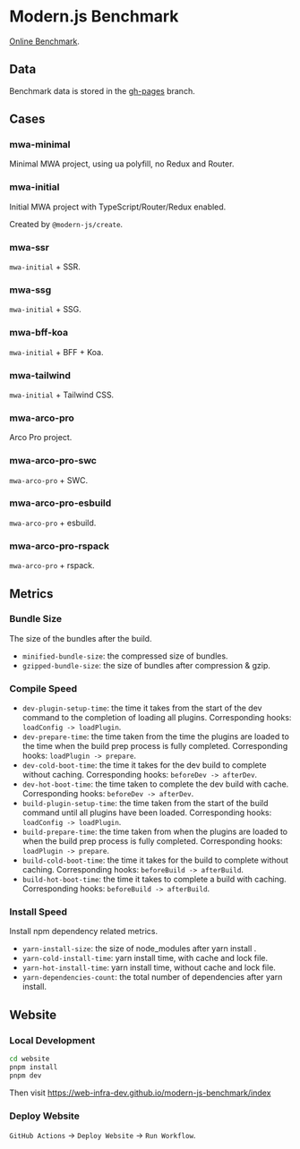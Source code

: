 # Modern.js Benchmark

[Online Benchmark](https://web-infra-dev.github.io/modern-js-benchmark/index).

## Data

Benchmark data is stored in the [gh-pages](https://github.com/web-infra-dev/modern-js-benchmark/tree/gh-pages) branch.

## Cases

### mwa-minimal

Minimal MWA project, using ua polyfill, no Redux and Router.

### mwa-initial

Initial MWA project with TypeScript/Router/Redux enabled.

Created by `@modern-js/create`.

### mwa-ssr

`mwa-initial` + SSR.

### mwa-ssg

`mwa-initial` + SSG.

### mwa-bff-koa

`mwa-initial` + BFF + Koa.

### mwa-tailwind

`mwa-initial` + Tailwind CSS.

### mwa-arco-pro

Arco Pro project.

### mwa-arco-pro-swc

`mwa-arco-pro` + SWC.

### mwa-arco-pro-esbuild

`mwa-arco-pro` + esbuild.

### mwa-arco-pro-rspack

`mwa-arco-pro` + rspack.

## Metrics

### Bundle Size

The size of the bundles after the build.

- `minified-bundle-size`: the compressed size of bundles.
- `gzipped-bundle-size`: the size of bundles after compression & gzip.

### Compile Speed

- `dev-plugin-setup-time`: the time it takes from the start of the dev command to the completion of loading all plugins. Corresponding hooks: `loadConfig -> loadPlugin`.
- `dev-prepare-time`: the time taken from the time the plugins are loaded to the time when the build prep process is fully completed. Corresponding hooks: `loadPlugin -> prepare`.
- `dev-cold-boot-time`: the time it takes for the dev build to complete without caching. Corresponding hooks: `beforeDev -> afterDev`.
- `dev-hot-boot-time`: the time taken to complete the dev build with cache. Corresponding hooks: `beforeDev -> afterDev`.
- `build-plugin-setup-time`: the time taken from the start of the build command until all plugins have been loaded. Corresponding hooks: `loadConfig -> loadPlugin`.
- `build-prepare-time`: the time taken from when the plugins are loaded to when the build prep process is fully completed. Corresponding hooks: `loadPlugin -> prepare`.
- `build-cold-boot-time`: the time it takes for the build to complete without caching. Corresponding hooks: `beforeBuild -> afterBuild`.
- `build-hot-boot-time`: the time it takes to complete a build with caching. Corresponding hooks: `beforeBuild -> afterBuild`.

### Install Speed

Install npm dependency related metrics.

- `yarn-install-size`: the size of node_modules after yarn install .
- `yarn-cold-install-time`: yarn install time, with cache and lock file.
- `yarn-hot-install-time`: yarn install time, without cache and lock file.
- `yarn-dependencies-count`: the total number of dependencies after yarn install.

## Website

### Local Development

```bash
cd website
pnpm install
pnpm dev
```

Then visit https://web-infra-dev.github.io/modern-js-benchmark/index

### Deploy Website

`GitHub Actions` -> `Deploy Website` -> `Run Workflow`.

